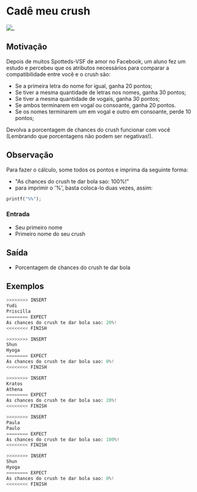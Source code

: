 # Cadê meu crush

![_](https://raw.githubusercontent.com/qxcodefup/arcade/master/base/crushometro/cover.jpg)

## Motivação

Depois de muitos Spotteds-VSF de amor no Facebook, um aluno fez um estudo e percebeu que os atributos necessários para comparar a compatibilidade entre você e o crush são:

- Se a primeira letra do nome for igual, ganha 20 pontos;
- Se tiver a mesma quantidade de letras nos nomes, ganha 30 pontos;
- Se tiver a mesma quantidade de vogais, ganha 30 pontos;
- Se ambos terminarem em vogal ou consoante, ganha 20 pontos.
- Se os nomes terminarem um em vogal e outro em consoante, perde 10 pontos;

Devolva a porcentagem de chances do crush funcionar com você (Lembrando que porcentagens não podem ser negativas!).

## Observação

Para fazer o cálculo, some todos os pontos e imprima da seguinte forma:

- "As chances do crush te dar bola sao: 100%!"
- para imprimir o '%', basta coloca-lo duas vezes, assim:

``` py
printf("%%");
```

### Entrada

* Seu primeiro nome
* Primeiro nome do seu crush

## Saída

* Porcentagem de chances do crush te dar bola

## Exemplos

``` py
>>>>>>>> INSERT
Yudi
Priscilla
======== EXPECT
As chances do crush te dar bola sao: 20%!
<<<<<<<< FINISH
```

```py
>>>>>>>> INSERT
Shun
Hyoga
======== EXPECT
As chances do crush te dar bola sao: 0%!
<<<<<<<< FINISH
```

```py
>>>>>>>> INSERT
Kratos
Athena
======== EXPECT
As chances do crush te dar bola sao: 20%!
<<<<<<<< FINISH
```

```py
>>>>>>>> INSERT
Paula
Paulo
======== EXPECT
As chances do crush te dar bola sao: 100%!
<<<<<<<< FINISH
```

```py
>>>>>>>> INSERT
Shun
Hyoga
======== EXPECT
As chances do crush te dar bola sao: 0%!
<<<<<<<< FINISH
```
